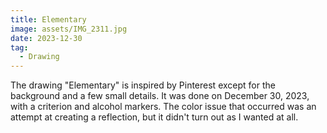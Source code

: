 ```yaml
---
title: Elementary
image: assets/IMG_2311.jpg
date: 2023-12-30
tag:
  - Drawing
---
```


The drawing "Elementary" is inspired by Pinterest except for the background and a few small details. It was done on December 30, 2023, with a criterion and alcohol markers. The color issue that occurred was an attempt at creating a reflection, but it didn't turn out as I wanted at all.
